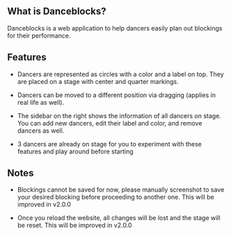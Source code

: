 ## What is Danceblocks?

Danceblocks is a web application to help dancers easily plan out blockings for their performance.

## Features

- Dancers are represented as circles with a color and a label on top. They are placed on a stage with center and quarter markings.

- Dancers can be moved to a different position via dragging (applies in real life as well).

- The sidebar on the right shows the information of all dancers on stage. You can add new dancers, edit their label and color, and remove dancers as well.

- 3 dancers are already on stage for you to experiment with these features and play around before starting

## Notes

- Blockings cannot be saved for now, please manually screenshot to save your desired blocking before proceeding to another one. This will be improved in v2.0.0

- Once you reload the website, all changes will be lost and the stage will be reset. This will be improved in v2.0.0